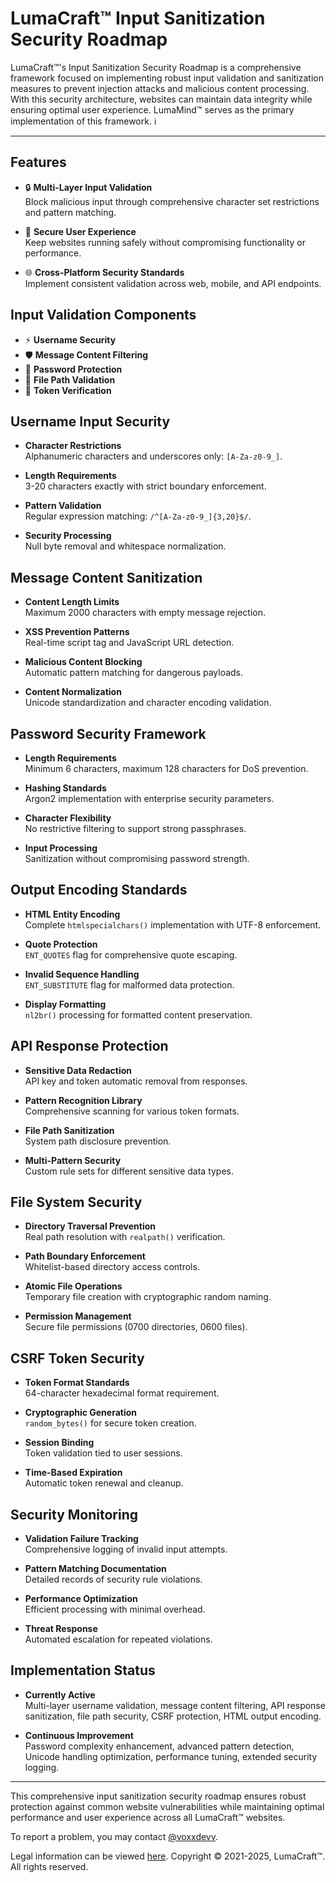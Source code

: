 # LumaCraft™ Input Sanitization Security Roadmap

LumaCraft™'s Input Sanitization Security Roadmap is a comprehensive framework focused on implementing robust input validation and sanitization measures to prevent injection attacks and malicious content processing. With this security architecture, websites can maintain data integrity while ensuring optimal user experience. LumaMind™ serves as the primary implementation of this framework. ℹ️

---

## Features

- 🔒 **Multi-Layer Input Validation**  
  Block malicious input through comprehensive character set restrictions and pattern matching.

- 📱 **Secure User Experience**  
  Keep websites running safely without compromising functionality or performance.

- 🌐 **Cross-Platform Security Standards**  
  Implement consistent validation across web, mobile, and API endpoints.

## Input Validation Components

- ⚡ **Username Security**
- 🛡️ **Message Content Filtering**
- 🔐 **Password Protection**
- 📂 **File Path Validation**
- 🎫 **Token Verification**

## Username Input Security

- **Character Restrictions**  
  Alphanumeric characters and underscores only: `[A-Za-z0-9_]`.

- **Length Requirements**  
  3-20 characters exactly with strict boundary enforcement.

- **Pattern Validation**  
  Regular expression matching: `/^[A-Za-z0-9_]{3,20}$/`.

- **Security Processing**  
  Null byte removal and whitespace normalization.

## Message Content Sanitization

- **Content Length Limits**  
  Maximum 2000 characters with empty message rejection.

- **XSS Prevention Patterns**  
  Real-time script tag and JavaScript URL detection.

- **Malicious Content Blocking**  
  Automatic pattern matching for dangerous payloads.

- **Content Normalization**  
  Unicode standardization and character encoding validation.

## Password Security Framework

- **Length Requirements**  
  Minimum 6 characters, maximum 128 characters for DoS prevention.

- **Hashing Standards**  
  Argon2 implementation with enterprise security parameters.

- **Character Flexibility**  
  No restrictive filtering to support strong passphrases.

- **Input Processing**  
  Sanitization without compromising password strength.

## Output Encoding Standards

- **HTML Entity Encoding**  
  Complete `htmlspecialchars()` implementation with UTF-8 enforcement.

- **Quote Protection**  
  `ENT_QUOTES` flag for comprehensive quote escaping.

- **Invalid Sequence Handling**  
  `ENT_SUBSTITUTE` flag for malformed data protection.

- **Display Formatting**  
  `nl2br()` processing for formatted content preservation.

## API Response Protection

- **Sensitive Data Redaction**  
  API key and token automatic removal from responses.

- **Pattern Recognition Library**  
  Comprehensive scanning for various token formats.

- **File Path Sanitization**  
  System path disclosure prevention.

- **Multi-Pattern Security**  
  Custom rule sets for different sensitive data types.

## File System Security

- **Directory Traversal Prevention**  
  Real path resolution with `realpath()` verification.

- **Path Boundary Enforcement**  
  Whitelist-based directory access controls.

- **Atomic File Operations**  
  Temporary file creation with cryptographic random naming.

- **Permission Management**  
  Secure file permissions (0700 directories, 0600 files).

## CSRF Token Security

- **Token Format Standards**  
  64-character hexadecimal format requirement.

- **Cryptographic Generation**  
  `random_bytes()` for secure token creation.

- **Session Binding**  
  Token validation tied to user sessions.

- **Time-Based Expiration**  
  Automatic token renewal and cleanup.

## Security Monitoring

- **Validation Failure Tracking**  
  Comprehensive logging of invalid input attempts.

- **Pattern Matching Documentation**  
  Detailed records of security rule violations.

- **Performance Optimization**  
  Efficient processing with minimal overhead.

- **Threat Response**  
  Automated escalation for repeated violations.

## Implementation Status

- **Currently Active**  
  Multi-layer username validation, message content filtering, API response sanitization, file path security, CSRF protection, HTML output encoding.

- **Continuous Improvement**  
  Password complexity enhancement, advanced pattern detection, Unicode handling optimization, performance tuning, extended security logging.

---

This comprehensive input sanitization security roadmap ensures robust protection against common website vulnerabilities while maintaining optimal performance and user experience across all LumaCraft™ websites. 

To report a problem, you may contact [@voxxdevv](https://nft.itis.top/pages/voxxdevv.html).

Legal information can be viewed [here](https://nft.itis.top/pages/legal.html). Copyright © 2021-2025, LumaCraft™. All rights reserved.